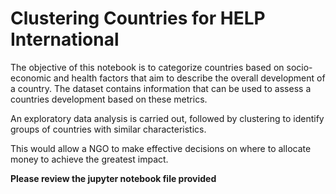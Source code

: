 # Clustering Countries for HELP International

The objective of this notebook is to categorize countries based on socio-economic and health factors that aim to describe the overall development of a country. The dataset contains information that can be used to assess a countries development based on these metrics.

An exploratory data analysis is carried out, followed by clustering to identify groups of countries with similar characteristics.

This would allow a NGO to make effective decisions on where to allocate money to achieve the greatest impact.

**Please review the jupyter notebook file provided**
